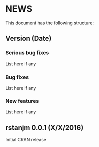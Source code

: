 NEWS
====

This document has the following structure:

Version (Date)
--------------

### Serious bug fixes

List here if any

### Bug fixes

List here if any

### New features

List here if any


rstanjm 0.0.1 (X/X/2016)
------------------------

Initial CRAN release  